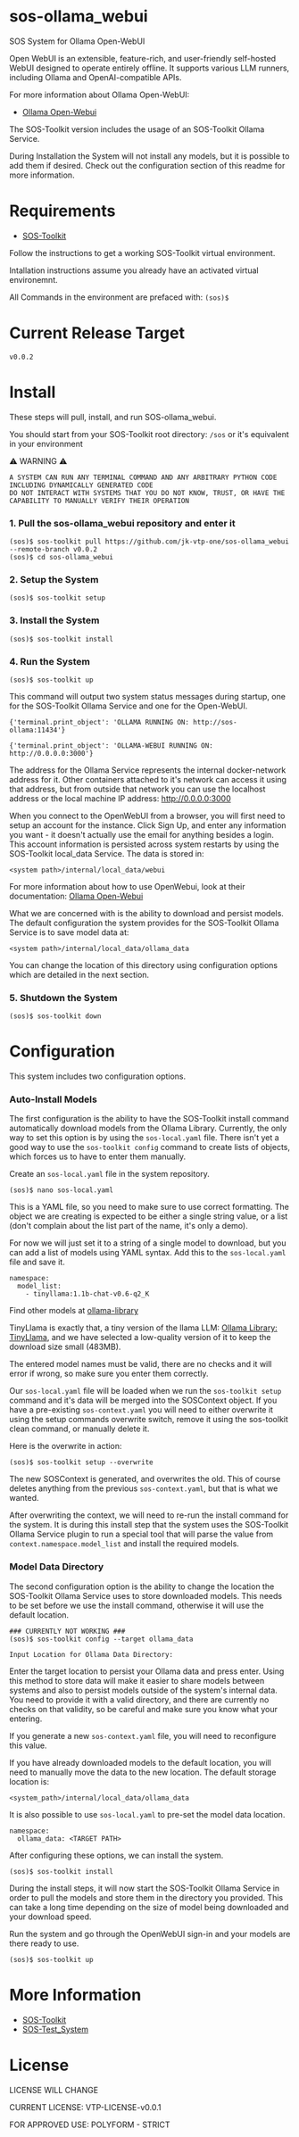 # sos-ollama_webui

SOS System for Ollama Open-WebUI

Open WebUI is an extensible, feature-rich, and user-friendly self-hosted WebUI designed to operate entirely offline. 
It supports various LLM runners, including Ollama and OpenAI-compatible APIs. 

For more information about Ollama Open-WebUI:
 - [Ollama Open-Webui](https://github.com/open-webui/open-webui.git)


The SOS-Toolkit version includes the usage of an SOS-Toolkit Ollama Service. 

During Installation the System will not install any models, but it is possible to add them if desired. 
Check out the configuration section of this readme for more information.


# Requirements
 - [SOS-Toolkit](https://github.com/jk-vtp-one/sos-toolkit)

Follow the instructions to get a working SOS-Toolkit virtual environment. 

Intallation instructions assume you already have an activated virtual environemnt. 

All Commands in the environment are prefaced with: `(sos)$`


# Current Release Target
```
v0.0.2
```


# Install
These steps will pull, install, and run SOS-ollama_webui. 

You should start from your SOS-Toolkit root directory: `/sos` or it's equivalent in your environment

:warning: WARNING :warning:
```
A SYSTEM CAN RUN ANY TERMINAL COMMAND AND ANY ARBITRARY PYTHON CODE INCLUDING DYNAMICALLY GENERATED CODE
DO NOT INTERACT WITH SYSTEMS THAT YOU DO NOT KNOW, TRUST, OR HAVE THE CAPABILITY TO MANUALLY VERIFY THEIR OPERATION
```

### 1. Pull the sos-ollama_webui repository and enter it
```
(sos)$ sos-toolkit pull https://github.com/jk-vtp-one/sos-ollama_webui --remote-branch v0.0.2
(sos)$ cd sos-ollama_webui
```

### 2. Setup the System
```
(sos)$ sos-toolkit setup
```

### 3. Install the System
```
(sos)$ sos-toolkit install
```

### 4. Run the System
```
(sos)$ sos-toolkit up
```

This command will output two system status messages during startup, one for the SOS-Toolkit Ollama Service and one for the Open-WebUI.
```
{'terminal.print_object': 'OLLAMA RUNNING ON: http://sos-ollama:11434'}
```
```
{'terminal.print_object': 'OLLAMA-WEBUI RUNNING ON: http://0.0.0.0:3000'}
```
The address for the Ollama Service represents the internal docker-network address for it. 
Other containers attached to it's network can access it using that address, but from outside that network you can use the localhost address or the local machine IP address: http://0.0.0.0:3000

When you connect to the OpenWebUI from a browser, you will first need to setup an account for the instance. 
Click Sign Up, and enter any information you want - it doesn't actually use the email for anything besides a login. 
This account information is persisted across system restarts by using the SOS-Toolkit local_data Service. 
The data is stored in:
```
<system path>/internal/local_data/webui
```

For more information about how to use OpenWebui, look at their documentation: [Ollama Open-Webui](https://github.com/open-webui/open-webui.git)

What we are concerned with is the ability to download and persist models. 
The default configuration the system provides for the SOS-Toolkit Ollama Service is to save model data at:
```
<system path>/internal/local_data/ollama_data
```
You can change the location of this directory using configuration options which are detailed in the next section. 

### 5. Shutdown the System
```
(sos)$ sos-toolkit down
```


# Configuration
This system includes two configuration options. 

### Auto-Install Models
The first configuration is the ability to have the SOS-Toolkit install command automatically download models from the Ollama Library. 
Currently, the only way to set this option is by using the `sos-local.yaml` file. 
There isn't yet a good way to use the `sos-toolkit config` command to create lists of objects, which forces us to have to enter them manually.

Create an `sos-local.yaml` file in the system repository.
```
(sos)$ nano sos-local.yaml
```

This is a YAML file, so you need to make sure to use correct formatting. 
The object we are creating is expected to be either a single string value, or a list (don't complain about the list part of the name, it's only a demo). 

For now we will just set it to a string of a single model to download, but you can add a list of models using YAML syntax.
Add this to the `sos-local.yaml` file and save it.
```
namespace:
  model_list: 
    - tinyllama:1.1b-chat-v0.6-q2_K
```
Find other models at [ollama-library](https://ollama.com/library)

TinyLlama is exactly that, a tiny version of the llama LLM: [Ollama Library: TinyLlama](https://ollama.com/library/tinyllama), and we have selected a low-quality version of it to keep the download size small (483MB).

The entered model names must be valid, there are no checks and it will error if wrong, so make sure you enter them correctly.

Our `sos-local.yaml` file will be loaded when we run the `sos-toolkit setup` command and it's data will be merged into the SOSContext object. 
If you have a pre-existing `sos-context.yaml` you will need to either overwrite it using the setup commands overwrite switch, remove it using the sos-toolkit clean command, or manually delete it. 

Here is the overwrite in action:
```
(sos)$ sos-toolkit setup --overwrite
```

The new SOSContext is generated, and overwrites the old. 
This of course deletes anything from the previous `sos-context.yaml`, but that is what we wanted. 

After overwriting the context, we will need to re-run the install command for the system. 
It is during this install step that the system uses the SOS-Toolkit Ollama Service plugin to run a special tool that will parse the value from `context.namespace.model_list` and install the required models.


### Model Data Directory
The second configuration option is the ability to change the location the SOS-Toolkit Ollama Service uses to store downloaded models. 
This needs to be set before we use the install command, otherwise it will use the default location.
```
### CURRENTLY NOT WORKING ###
(sos)$ sos-toolkit config --target ollama_data

Input Location for Ollama Data Directory:

```
Enter the target location to persist your Ollama data and press enter. 
Using this method to store data will make it easier to share models between systems and also to persist models outside of the system's internal data. 
You need to provide it with a valid directory, and there are currently no checks on that validity, so be careful and make sure you know what your entering.

If you generate a new `sos-context.yaml` file, you will need to reconfigure this value.

If you have already downloaded models to the default location, you will need to manually move the data to the new location.
The default storage location is:
```
<system_path>/internal/local_data/ollama_data
```

It is also possible to use `sos-local.yaml` to pre-set the model data location.
```
namespace:
  ollama_data: <TARGET PATH>
```


After configuring these options, we can install the system.
```
(sos)$ sos-toolkit install
```
During the install steps, it will now start the SOS-Toolkit Ollama Service in order to pull the models and store them in the directory you provided.
This can take a long time depending on the size of model being downloaded and your download speed.

Run the system and go through the OpenWebUI sign-in and your models are there ready to use.
```
(sos)$ sos-toolkit up
```


# More Information
 - [SOS-Toolkit](https://github.com/jk-vtp-one/sos-toolkit)
 - [SOS-Test_System](https://github.com/jk-vtp-one/sos-test_system)


# License
LICENSE WILL CHANGE

CURRENT LICENSE: VTP-LICENSE-v0.0.1

FOR APPROVED USE: POLYFORM - STRICT
